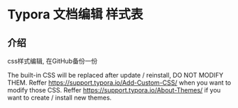 # Typora 文档编辑 样式表 


## 介绍
css样式编辑, 在GitHub备份一份


The built-in CSS will be replaced after update / reinstall, DO NOT MODIFY THEM.
Reffer https://support.typora.io/Add-Custom-CSS/ when you want to modify those CSS.
Reffer https://support.typora.io/About-Themes/ if you want to create / install new themes. 
